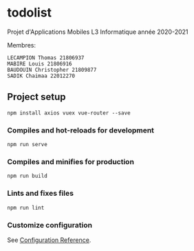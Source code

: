 # todolist

Projet d'Applications Mobiles L3 Informatique année 2020-2021

Membres:
```
LECAMPION Thomas 21806937
MABIRE Louis 21806916
BAUDOUIN Christopher 21809877
SADIK Chaimaa 22012270
```

## Project setup
```
npm install axios vuex vue-router --save
```

### Compiles and hot-reloads for development
```
npm run serve
```

### Compiles and minifies for production
```
npm run build
```

### Lints and fixes files
```
npm run lint
```

### Customize configuration
See [Configuration Reference](https://cli.vuejs.org/config/).
